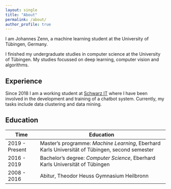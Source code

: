 ```yaml
---
layout: single
title: "About"
permalink: /about/
author_profile: true
---
```


I am Johannes Zenn, a machine learning student at the University of Tübingen, Germany. 

I finished my undergraduate studies in computer science at the University of Tübingen. My studies focussed on deep learning, computer vision and algorithms. 

## Experience

Since 2018 I am a working student at [Schwarz IT](https://www.it.schwarz/) where I have been involved in the development and training of a chatbot system. Currently, my tasks include data clustering and data mining.

## Education

Time | Education 
--- | ---
2019 - Present | Master’s programme: *Machine Learning*, Eberhard Karls Universität of Tübingen, second semester
2016 - 2019 | Bachelor’s degree: *Computer Science*, Eberhard Karls Universität of Tübingen
2008 - 2016 | Abitur, Theodor Heuss Gymnasium Heilbronn


